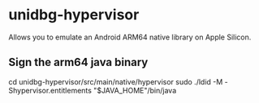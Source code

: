 # unidbg-hypervisor

Allows you to emulate an Android ARM64 native library on Apple Silicon.<br>

## Sign the arm64 java binary
cd unidbg-hypervisor/src/main/native/hypervisor
sudo ./ldid -M -Shypervisor.entitlements "$JAVA_HOME"/bin/java
